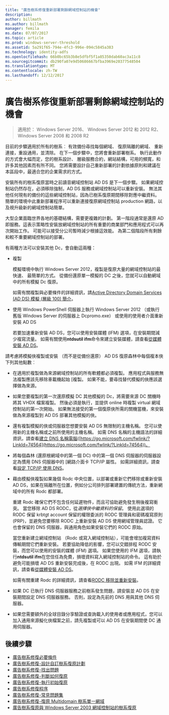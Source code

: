 ```yaml
---
title: "廣告樹系修復重新部署剩餘網域控制站的機會"
description: 
author: billmath
ms.author: billmath
manager: femila
ms.date: 07/07/2017
ms.topic: article
ms.prod: windows-server-threshold
ms.assetid: 5a291f65-794e-4fc3-996e-094c5845a383
ms.technology: identity-adfs
ms.openlocfilehash: 66b0bc65b3b8e5dfbf5f1a85350dab60ac3a11c8
ms.sourcegitcommit: db290fa07e9d50686667bfba3969e20377548504
ms.translationtype: MT
ms.contentlocale: zh-TW
ms.lasthandoff: 12/12/2017
---
```

# <a name="ad-forest-recovery---redeploy-remaining-dcs"></a>廣告樹系修復重新部署剩餘網域控制站的機會

>適用於： Windows Server 2016、 Windows Server 2012 和 2012 R2、 Windows Server 2008 和 2008 R2

 目前的步驟適用於所有的樹系︰ 有效備份尋找每個網域、 復原隔離的網域、 重新連接，重設通用，並清除。 在下一個步驟中，您將會重新部署樹系。 執行此動作的方式會大幅而定，您的樹系設計、 層級服務合約，網站結構，可用的頻寬，和許多其他因素而有所不同。 您將需要設計自己重新部署的計劃依據原則和建議在本區段中，最適合您的企業需求的方式。  
  
 安裝所有的樹系復原當時之前讀音網域控制站 AD DS 是下一個步驟。 如果網域控制站仍然存在，必須移除強制，AD DS 服務或網域控制站可以重新安裝。 無法其他任何現有的備份的這些網域控制站，因為已樹系復原期間移除對應中繼資料。 簡單的環境中此重新部署程序可以重新連接復原網域控制站 production 網路，以及視升級新的網域控制站簡單。  
  
 大型企業面臨世界各地的基礎結構，需要更複雜的計劃。 第一階段通常是還原 AD 即服務。這表示策略性安裝放網域控制站的所有重要的商業部門和應用程式可以再次開始工作。 可能可以接受分公司暫時減少根據這效能。 為第二個階段所有剩餘和較不重要網域控制站的部署。  
  
 有兩種方法可以安裝其他 Dc，會自動這兩種：  
  
-   複製  
  
     模擬環境中執行 Windows Server 2012，複製是復原大量的網域控制站的最快速、 最簡單的方式。 從備份還原單一模擬的 DC 之後，您就可以自動網域中的所有模擬 Dc 復原。  
  
     如需有關複製與必要條件的詳細資訊，請[Active Directory Domain Services (AD DS) 模擬 (層級 100) 簡介](https://technet.microsoft.com/library/hh831734.aspx)。  
  
-   使用 Windows PowerShell 伺服器上執行 Windows Server 2012 （或執行舊版 Windows Server 的伺服器上 Dcpromo.exe） 或使用的使用者介面重新安裝 AD DS  
  
     若要加速重新安裝 AD DS，您可以使用安裝媒體 (IFM) 選項，在安裝期間減少複寫流量。 如需有關使用**ntdsutil ifm**命令來建立安裝媒體，請查看[從媒體安裝 AD DS](https://technet.microsoft.com/library/cc770654\(WS.10\).aspx)。  
  
 請考慮將模擬俠複製或安裝 （而不是從備份還原） AD DS 復原森林中每個複本俠下列其他點數︰  
  
-   在適用於複製做為來源網域控制站的所有軟體都必須複製。 應用程式與服務無法複製應該先移除車載機起始 [複製。 如果不能，要尋找替代模擬的俠應該選擇做為來源。  
  
-   如果您要複製的第一次還原模擬 DC 其他模擬的 Dc，將需要來源 DC 關機時將其 VHDX 檔案複製。 然後必須是執行，並提供 online 時複製 virtual 網域控制站的第一次開始。 如果無法接受的第一個復原俠所需的關機當機，來安裝做為來源複製到 AD DS 部署其他模擬的俠。  
  
-   還有複製模擬的俠或伺服器您想要安裝 AD DS 無限制的主機名稱。 您可以使用新的主機名稱或之前所使用的主機名稱。 如需 DNS 名稱的主機語法的詳細資訊，請查看[建立 DNS 名稱電腦](https://technet.microsoft.com/library/cc785282.aspx)([https://go.microsoft.com/fwlink/?LinkId=74564](https://go.microsoft.com/fwlink/?LinkId=74564))。  
  
-   將每個森林 (還原根網域中的第一個 DC) 中的第一個 DNS 伺服器的伺服器設定為慣用 DNS 伺服器中的 [網路介面卡 TCP/IP 屬性。 如需詳細資訊，請查看[設定 TCP/IP 使用 DNS](https://technet.microsoft.com/library/cc779282.aspx)。  
  
-   藉由模擬俠複製如果幾個 Rodc 中央位置，以部署或重新它們移除或重新安裝 AD DS，如果在隔離所在位置，例如分公司排列部署建置的傳統方法，重新網域中的所有 Rodc 都部署。  
  
     重建 Rodc 確保它們不包含任何延遲物件，而且可協助避免發生稍後複寫衝突。 當您移除 AD DS RODC，從*選擇俠中繼資料的保留*。 使用此選項的 RODC 保留 krbtgt account 保留的權限委派的 RODC 管理員和密碼複寫原則 (PRP)，並避免您要移除 RODC 上重新安裝 AD DS 使用網域管理員認證。 它也會保留的 DNS 伺服器，與通用角色如果安裝它們的 RODC 原始。  
  
     當您重新建立網域控制站 （Rodc 或寫入網域控制站），可能會增加複寫資料傳輸期間它們重新安裝。 若要協助降低的影響，您可以交錯排程 RODC 安裝，而您可以使用的安裝的媒體 (IFM) 選項。 如果您使用的 IFM 選項，請執行**ntdsutil ifm**在您信任為免費，損壞資料寫入網域控制站的命令。 這有助於避免可能損壞 AD DS 重新安裝完成後，在 RODC 出現。 如需 IFM 的詳細資訊，請查看[從媒體安裝 AD DS](https://technet.microsoft.com/library/cc770654\(WS.10\).aspx)。  
  
     如需有關重建 Rodc 的詳細資訊，請查看[RODC 移除並重新安裝](https://technet.microsoft.com/library/cc835490\(WS.10\).aspx)。  
  
-   如果 DC 已執行 DNS 伺服器服務之前樹系發生問題，請安裝並 AD DS 在安裝期間設定 DNS 伺服器服務。 否則，設定為先前的 DNS 用與其他 DNS 伺服器。  
  
-   如果您需要額外的全球目錄分享驗證或查詢載入的使用者或應用程式，您可以加入通用來源擬化俠檔案之前，請先複製或可以 AD DS 在安裝期間使 DC 通用伺服器。  
  
## <a name="next-steps"></a>後續步驟
-   [廣告樹系修復必要條件](AD-Forest-Recovery-Prerequisties.md)  
-   [廣告樹系修復-設計自訂樹系復原計劃](AD-Forest-Recovery-Devising-a-Plan.md)  
- [廣告樹系修復-找出問題](AD-Forest-Recovery-Identify-the-Problem.md)
-   [廣告樹系修復-判斷如何復原](AD-Forest-Recovery-Determine-how-to-Recover.md)
-   [廣告樹系修復-執行初始復原](AD-Forest-Recovery-Perform-initial-recovery.md)  
-   [廣告樹系修復程序](AD-Forest-Recovery-Procedures.md)  
-   [廣告樹系修復-常見問題集](AD-Forest-Recovery-FAQ.md)  
-   [廣告樹系修復-復原 Multidomain 樹系單一網域](AD-Forest-Recovery-Single-Domain-in-Multidomain-Recovery.md)  
-   [廣告樹系復原與 Windows Server 2003 網域控制站的樹系復原](AD-Forest-Recovery-Windows-Server-2003.md)  